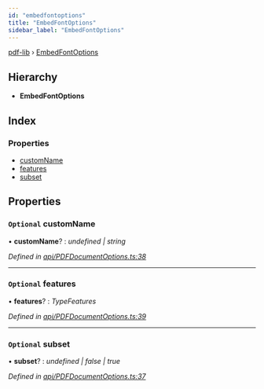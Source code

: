 ```yaml
---
id: "embedfontoptions"
title: "EmbedFontOptions"
sidebar_label: "EmbedFontOptions"
---
```


[pdf-lib](../index.md) › [EmbedFontOptions](embedfontoptions.md)

## Hierarchy

* **EmbedFontOptions**

## Index

### Properties

* [customName](embedfontoptions.md#optional-customname)
* [features](embedfontoptions.md#optional-features)
* [subset](embedfontoptions.md#optional-subset)

## Properties

### `Optional` customName

• **customName**? : *undefined | string*

*Defined in [api/PDFDocumentOptions.ts:38](https://github.com/Hopding/pdf-lib/blob/c957768/src/api/PDFDocumentOptions.ts#L38)*

___

### `Optional` features

• **features**? : *TypeFeatures*

*Defined in [api/PDFDocumentOptions.ts:39](https://github.com/Hopding/pdf-lib/blob/c957768/src/api/PDFDocumentOptions.ts#L39)*

___

### `Optional` subset

• **subset**? : *undefined | false | true*

*Defined in [api/PDFDocumentOptions.ts:37](https://github.com/Hopding/pdf-lib/blob/c957768/src/api/PDFDocumentOptions.ts#L37)*
